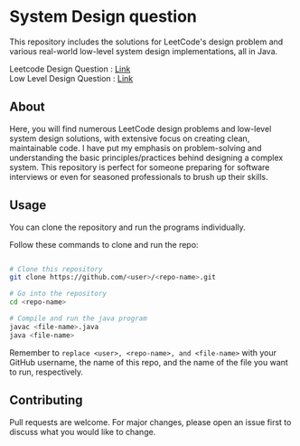 # System Design question
This repository includes the solutions for LeetCode's design problem and various real-world low-level system design implementations, all in Java.

Leetcode Design Question : [Link]()
</br>
Low Level Design Question : [Link]()

## About
Here, you will find numerous LeetCode design problems and low-level system design solutions, with extensive focus on creating clean, maintainable code. I have put my emphasis on problem-solving and understanding the basic principles/practices behind designing a complex system. This repository is perfect for someone preparing for software interviews or even for seasoned professionals to brush up their skills.

<!-- This is a comment in markdown -->
<!-- Each program includes comprehensive documentation, explaining the problem, the solution approach, runtime and space complexity, and in some cases, possible improvements to the code. -->

## Usage
You can clone the repository and run the programs individually.

Follow these commands to clone and run the repo:

```bash

# Clone this repository
git clone https://github.com/<user>/<repo-name>.git

# Go into the repository
cd <repo-name>

# Compile and run the java program
javac <file-name>.java
java <file-name>

```

Remember to ```replace <user>, <repo-name>, and <file-name>``` with your GitHub username, the name of this repo, and the name of the file you want to run, respectively.

## Contributing

Pull requests are welcome. For major changes, please open an issue first to discuss what you would like to change.
